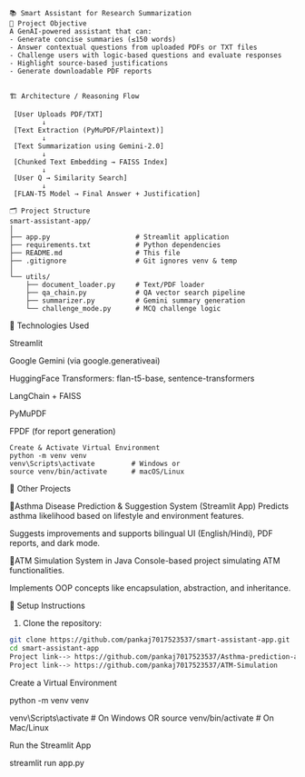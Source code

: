 ```
📚 Smart Assistant for Research Summarization
🎯 Project Objective
A GenAI-powered assistant that can:
- Generate concise summaries (≤150 words)
- Answer contextual questions from uploaded PDFs or TXT files
- Challenge users with logic-based questions and evaluate responses
- Highlight source-based justifications
- Generate downloadable PDF reports


🏗️ Architecture / Reasoning Flow

 [User Uploads PDF/TXT] 
        ↓
 [Text Extraction (PyMuPDF/Plaintext)]
        ↓
 [Text Summarization using Gemini-2.0]
        ↓
 [Chunked Text Embedding → FAISS Index]
        ↓
 [User Q → Similarity Search]
        ↓
 [FLAN-T5 Model → Final Answer + Justification]

🗂️ Project Structure
smart-assistant-app/
│
├── app.py                     # Streamlit application
├── requirements.txt           # Python dependencies
├── README.md                  # This file
├── .gitignore                 # Git ignores venv & temp
│
└── utils/
    ├── document_loader.py     # Text/PDF loader
    ├── qa_chain.py            # QA vector search pipeline
    ├── summarizer.py          # Gemini summary generation
    └── challenge_mode.py      # MCQ challenge logic
```
🧠 Technologies Used

Streamlit

Google Gemini (via google.generativeai)

HuggingFace Transformers: flan-t5-base, sentence-transformers

LangChain + FAISS

PyMuPDF

FPDF (for report generation)
```
Create & Activate Virtual Environment
python -m venv venv
venv\Scripts\activate         # Windows or
source venv/bin/activate      # macOS/Linux

```
📌 Other Projects

🔹Asthma Disease Prediction & Suggestion System (Streamlit App)
   Predicts asthma likelihood based on lifestyle and environment features.

   Suggests improvements and supports bilingual UI (English/Hindi), PDF reports, and dark mode.

🔹ATM Simulation System in Java
  Console-based project simulating ATM functionalities.

  Implements OOP concepts like encapsulation, abstraction, and inheritance.


 🚀 Setup Instructions

 1. Clone the repository:
```bash
git clone https://github.com/pankaj7017523537/smart-assistant-app.git
cd smart-assistant-app
Project link--> https://github.com/pankaj7017523537/Asthma-prediction-app
Project link--> https://github.com/pankaj7017523537/ATM-Simulation
```
Create a Virtual Environment

python -m venv venv

venv\Scripts\activate       # On Windows
 OR
source venv/bin/activate    # On Mac/Linux

Run the Streamlit App

streamlit run app.py
